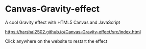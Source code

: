 # Canvas-Gravity-effect
A cool Gravity effect with HTML5 Canvas and JavaScript 

https://harshal2502.github.io/Canvas-Gravity-effect/src/index.html

Click anywhere on the website to restart the effect
